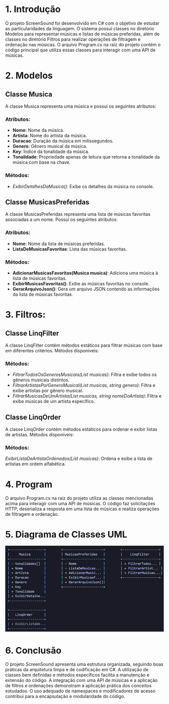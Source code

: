 # 1. Introdução
O projeto ScreenSound foi desenvolvido em C# com o objetivo de estudar as particularidades da linguagem. O sistema possui classes no diretório Modelos para representar músicas e listas de músicas preferidas, além de classes no diretório Filtros para realizar operações de filtragem e ordenação nas músicas. O arquivo Program.cs na raiz do projeto contém o código principal que utiliza essas classes para interagir com uma API de músicas.

# 2. Modelos

## Classe Musica
A classe Musica representa uma música e possui os seguintes atributos:

### **Atributos**:
- **Nome**: Nome da música.
- **Artista**: Nome do artista da música.
- **Duracao**: Duração da música em milissegundos.
- **Genero**: Gênero musical da música.
- **Key**: Índice da tonalidade da música.
- **Tonalidade**: Propriedade apenas de leitura que retorna a tonalidade da música com base na chave.

### **Métodos**:
- *ExibirDetalhesDaMusica()*: Exibe os detalhes da música no console.

## Classe MusicasPreferidas
A classe MusicasPreferidas representa uma lista de músicas favoritas associadas a um nome. Possui os seguintes atributos:

### **Atributos**:
- **Nome**: Nome da lista de músicas preferidas.
- **ListaDeMusicasFavoritas**: Lista das músicas favoritas.

### **Métodos**:
- **AdicionarMusicasFavoritas(Musica musica)**: Adiciona uma música à lista de músicas favoritas.
- **ExibirMusicasFavoritas()**: Exibe as músicas favoritas no console.
- **GerarArquivoJson()**: Gera um arquivo JSON contendo as informações da lista de músicas favoritas.


# 3. Filtros:
## **Classe LinqFilter**
A classe LinqFilter contém métodos estáticos para filtrar músicas com base em diferentes critérios. Métodos disponíveis:

### **Métodos**:
- *FiltrarTodosOsGenerosMusicais(List<Musica> musicas)*: Filtra e exibe todos os gêneros musicais distintos.
- *FiltrarArtistasPorGeneroMusical(List<Musica> musicas, string genero)*: Filtra e exibe artistas por gênero musical.
- *FiltrarMusicasDeUmArtista(List<Musica> musicas, string nomeDoArtista)*: Filtra e exibe músicas de um artista específico.


## **Classe LinqOrder**
A classe LinqOrder contém métodos estáticos para ordenar e exibir listas de artistas. Métodos disponíveis:

### **Métodos**:
*ExibirListaDeArtistaOrdenados(List<Musica> musicas)*: Ordena e exibe a lista de artistas em ordem alfabética.


# 4. Program
O arquivo Program.cs na raiz do projeto utiliza as classes mencionadas acima para interagir com uma API de músicas. O código faz solicitações HTTP, deserializa a resposta em uma lista de músicas e realiza operações de filtragem e ordenação.

# 5. Diagrama de Classes UML
![Diagrama de Classes UML](./media/diagrama-uml.png)

# 6. Conclusão
O projeto ScreenSound apresenta uma estrutura organizada, seguindo boas práticas da arquitetura limpa e de codificação em C#. A utilização de classes bem definidas e métodos específicos facilita a manutenção e extensão do código. A integração com uma API de músicas e a aplicação de filtros e ordenações demonstram a aplicação prática dos conceitos estudados. O uso adequado de namespaces e modificadores de acesso contribui para a encapsulação e modularidade do código.